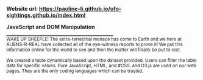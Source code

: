 
<b>Website url: </b> <strong>https://pauline-li.github.io/ufo-sightings.github.io/index.html</strong>

<b>JavaScript and DOM Manipulation</b><br>
<b>__________________________________________</b><br>
<small>WAKE UP SHEEPLE! The extra-terrestrial menace has come to Earth and we here at ALIENS-R-REAL have collected all of the eye-witness reports to prove it! We put this information online for the world to see and then the matter will finally be put to rest.

We created a table dynamically based upon the dataset provided. Users can filter the table data for specific values. Pure JavaScript, HTML, and #CSS, and D3.js are used on our web pages. They are the only coding languages which can be trusted.</small>

